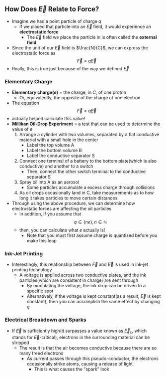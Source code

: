## How Does $\vec{E}$ Relate to Force?
- Imagine we had a point particle of charge $q$
    * If we placed that particle into an $\vec{E}$ field, it would experience an **electrostatic force**
        + The $\vec{E}$ field we place the particle in is often called the **external field**
- Since the unit of our $\vec{E}$ field is $\frac{N}{C}$, we can express the electrostatic force as
$$ \vec{F} = q \vec{E} $$
- Really, this is true just because of the way we defined $\vec{E}$

### Elementary Charge
- **Elementary charge($e$)** = the charge, in $C$, of one proton
    * Or, equivalently, the opposite of the charge of one electron
- The equation
$$ \vec{F} = q \vec{E} $$
- actually helped calculate this value!
- **Millikan Oil-Drop Experiment** = a test that can be used to determine the value of $e$
    1. Arrange a cylinder with two volumes, separated by a flat conductive material with a small hole in the center
        * Label the top volume A
        * Label the bottom volume B
        * Label the conductive separator S
    2. Connect one terminal of a battery to the bottom plate(which is also conductive) and another to a switch
        * Then, connect the other switch terminal to the conductive separator S
    2. Spray oil into A as an aerosol
        * Some particles accumulate a excess charge through collisions
    3. As oil drops occasionally land in C, take measurements as to how long it takes particles to move certain distances
- Through using the above procedure, we can determine how electrostatic forces are affecting the oil particles
    * In addition, if you assume that
$$ q \in \{ n e \}, n \in \mathbb{N} $$
    * then, you can calculate what $e$ actually is!
        + Note that you must first assume charge is quantized before you make this leap

### Ink-Jet Printing
- Interestingly, this relationship between $\vec{F}$ and $\vec{E}$ is used in ink-jet printing technology
    * A voltage is applied across two conductive plates, and the ink particles(which are consistent in charge) are sent through
        + By modulating the voltage, the ink drop can be driven to a specific spot
        + Alternatively, if the voltage is kept constant(as a result, $\vec{E}$ is kept constant), then you can accomplish the same effect by changing $q$

### Electrical Breakdown and Sparks
- If $\vec{E}$ is sufficiently high(it surpasses a value known as $\vec{E}_c$, which stands for $\vec{E}$-critical), electrons in the surrounding material can be stripped
    * The result is that the air becomes conductive because there are so many freed electrons
        + As current passes through this pseudo-conductor, the electrons occasionally strike atoms, causing a release of light
            - This is what causes the "spark" look

